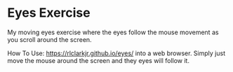 # Eyes Exercise

My moving eyes exercise where the eyes follow the mouse movement as you scroll around the screen.

How To Use:  https://rlclarkjr.github.io/eyes/ into a web browser.  Simply just move the mouse around the screen and they eyes will follow it.
